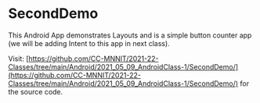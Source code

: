 # SecondDemo

This Android App demonstrates Layouts and is a simple button counter app (we will be adding Intent to this app in next class).

Visit: [https://github.com/CC-MNNIT/2021-22-Classes/tree/main/Android/2021_05_09_AndroidClass-1/SecondDemo/](https://github.com/CC-MNNIT/2021-22-Classes/tree/main/Android/2021_05_09_AndroidClass-1/SecondDemo/) for the source code.
